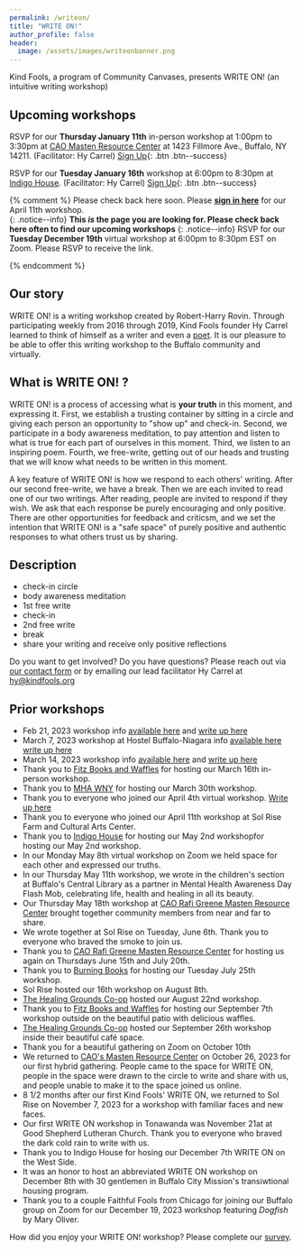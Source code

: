 ```yaml
---
permalink: /writeon/
title: "WRITE ON!"
author_profile: false
header:
  image: /assets/images/writeonbanner.png
---
```


Kind Fools, a program of Community Canvases, presents WRITE ON! (an intuitive writing workshop)

## Upcoming workshops

RSVP for our **Thursday January 11th** in-person workshop at 1:00pm to 3:30pm
at [CAO Masten Resource Center](https://www.caowny.org/masten-resource-center/)
at 1423 Fillmore Ave., Buffalo, NY 14211.
(Facilitator: Hy Carrel)
[Sign Up](/signups/writeon20240111/){: .btn .btn--success}

RSVP for our **Tuesday January 16th** workshop at 6:00pm to 8:30pm
at [Indigo House](https://www.indigohousebuffalo.com). 
(Facilitator: Hy Carrel)
[Sign Up](/signups/writeon20240116/){: .btn .btn--success}

{% comment %}
Please check back here soon.
Please **[sign in here](/signin/)** for our April 11th workshop.<br>
{: .notice--info}
**This *is* the page you are looking for. Please check back here often to find our upcoming workshops**
{: .notice--info}
RSVP for our **Tuesday December 19th** virtual workshop at 6:00pm to 8:30pm EST
on Zoom. Please RSVP to receive the link.

{% endcomment %}

## Our story 

WRITE ON! is a writing workshop created by Robert-Harry Rovin. Through participating weekly from 2016 through 2019, Kind Fools founder Hy Carrel learned to think of himself as a writer and even a [poet](https://withkindness.org). It is our pleasure to be able to offer this writing workshop to the Buffalo community and virtually.

## What is WRITE ON! ?

WRITE ON! is a process of accessing what is **your truth** in this moment, and expressing it. First, we establish a trusting container by sitting in a circle and giving each person an opportunity to "show up" and check-in. Second, we participate in a body awareness meditation, to pay attention and listen to what is true for each part of ourselves in this moment. Third, we listen to an inspiring poem. Fourth, we free-write, getting out of our heads and trusting that we will know what needs to be written in this moment. 

A key feature of WRITE ON! is how we respond to each others' writing. After our second free-write, we have a break. Then we are each invited to read one of our two writings. After reading, people are invited to respond if they wish. We ask that each response be purely encouraging and only positive. There are other opportunities for feedback and criticsm, and we set the intention that WRITE ON! is a "safe space" of purely positive and authentic responses to what others trust us by sharing.

## Description

* check-in circle
* body awareness meditation
* 1st free write
* check-in
* 2nd free write
* break
* share your writing and receive only positive reflections

Do you want to get involved? Do you have questions? Please reach out via [our contact form](/interest/) or by emailing our lead facilitator Hy Carrel at [hy@kindfools.org](mailto:hy@kindfools.org)

## Prior workshops

- Feb 21, 2023 workshop info [available here](https://www.facebook.com/events/593084972216087) and [write up here](/writing/first-write-on/)
- March 7, 2023 workshop at Hostel Buffalo-Niagara info [available here](https://www.facebook.com/events/161314222995251) [write up here](/writing/second-write-on/)
- March 14, 2023 workshop info [available here](https://www.facebook.com/events/1637487610014641) and [write up here](/writing/third-write-on/)
- Thank you to [Fitz Books and Waffles](https://www.fitzbooks.net) for hosting our March 16th in-person workshop.
- Thank you to [MHA WNY](https://mhawny.org) for hosting our March 30th workshop.
- Thank you to everyone who joined our April 4th virtual workshop. [Write up here](/writing/third-write-on/)
- Thank you to everyone who joined our April 11th workshop at Sol Rise Farm and Cultural Arts Center.
- Thank you to [Indigo House](https://www.indigohousebuffalo.com) for hosting our May 2nd workshopfor hosting our May 2nd workshop.
- In our Monday May 8th virtual workshop on Zoom we held space for each other and expressed our truths.
- In our Thursday May 11th workshop, we wrote in the
  children's section at Buffalo's Central Library as a partner
  in Mental Health Awareness Day Flash Mob, celebrating life,
  health and healing in all its beauty.
- Our Thursday May 18th workshop
  at [CAO Rafi Greene Masten Resource Center](
  https://www.caowny.org/masten-resource-center)
  brought together community members from near and far
  to share.
- We wrote together at Sol Rise on Tuesday, June 6th.
  Thank you to everyone who braved the smoke to join us.
- Thank you to [CAO Rafi Greene Masten Resource Center](
  https://www.caowny.org/masten-resource-center)
  for hosting us again on Thursdays June 15th and July 20th.
- Thank you to [Burning Books](https://burningbooks.com/pages/contact)
  for hosting our Tuesday July 25th workshop.
- Sol Rise hosted our 16th workshop on August 8th.
- [The Healing Grounds Co-op](https://www.facebook.com/TheHealingGroundsCoop/)
  hosted our August 22nd workshop.
- Thank you to [Fitz Books and Waffles](https://www.fitzbooks.net) for hosting our September 7th workshop outside on the beautiful patio with delicious waffles.
- [The Healing Grounds Co-op](https://www.facebook.com/TheHealingGroundsCoop/)
  hosted our September 26th workshop inside their beautiful café space.
- Thank you for a beautiful gathering on Zoom on October 10th 
- We returned to [CAO's Masten Resource Center](https://www.caowny.org/masten-resource-center/)
  on October 26, 2023 for our first hybrid gathering. People came to the space for WRITE ON,
  people in the space were drawn to the circle to write and share with us,
  and people unable to make it to the space joined us online.
- 8 1/2 months after our first Kind Fools' WRITE ON, we returned to Sol Rise
  on November 7, 2023 for a workshop with familiar faces and new faces.
- Our first WRITE ON workshop in Tonawanda was November 21at at Good Shepherd
  Lutheran Church. Thank you to everyone who braved the dark cold rain to
  write with us.
- Thank you to Indigo House for hosing our December 7th WRITE ON on the
  West Side.
- It was an honor to host an abbreviated WRITE ON workshop on December 8th
  with 30 gentlemen in Buffalo City Mission's transiwtional housing program.
- Thank you to a couple Faithful Fools from Chicago for joining our Buffalo
  group on Zoom for our December 19, 2023 workshop featuring *Dogfish* by
  Mary Oliver.



How did you enjoy your WRITE ON! workshop? Please complete our [survey](/survey/).
